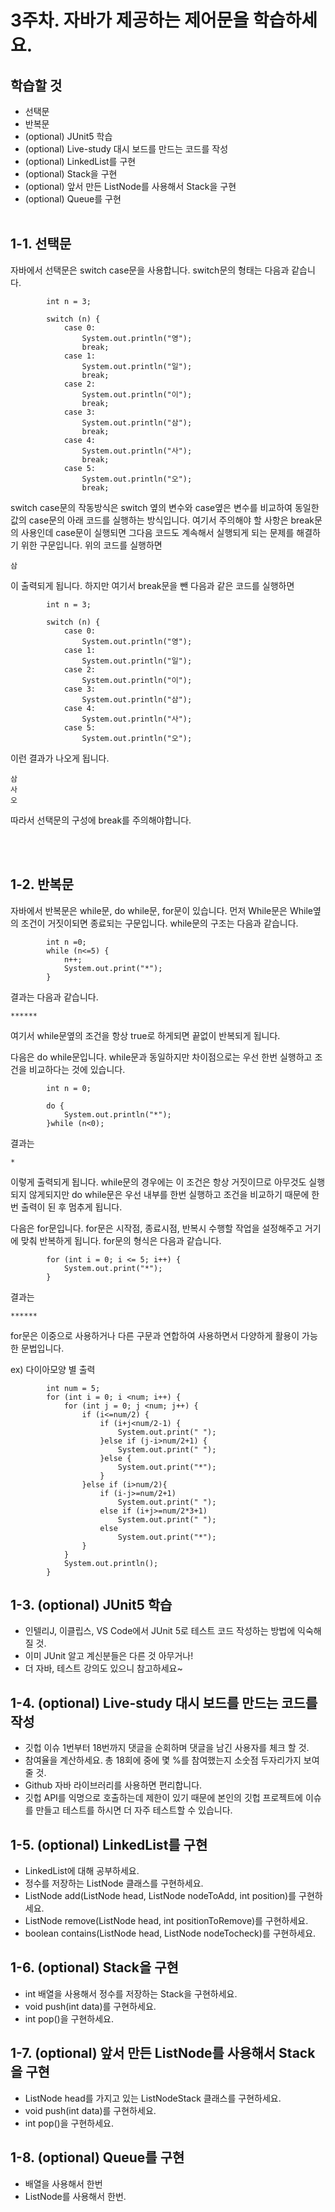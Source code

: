 3주차. 자바가 제공하는 제어문을 학습하세요.
=======================================
학습할 것
-------------
- 선택문
- 반복문
- (optional) JUnit5 학습
- (optional) Live-study 대시 보드를 만드는 코드를 작성
- (optional) LinkedList를 구현
- (optional) Stack을 구현
- (optional) 앞서 만든 ListNode를 사용해서 Stack을 구현
- (optional) Queue를 구현
<br><br>

1-1. 선택문
--------------------------------------------
자바에서 선택문은 switch case문을 사용합니다.
switch문의 형태는 다음과 같습니다.

```
        int n = 3;
        
        switch (n) {
            case 0:
                System.out.println("영");
                break;
            case 1:
                System.out.println("일");
                break;
            case 2:
                System.out.println("이");
                break;
            case 3:
                System.out.println("삼");
                break;
            case 4:
                System.out.println("사");
                break;
            case 5:
                System.out.println("오");
                break;
```
switch case문의 작동방식은 switch 옆의 변수와 case옆은 변수를 비교하여 동일한값의 case문의 아래 코드를 실행하는 방식입니다.
여기서 주의해야 할 사항은 break문의 사용인데 case문이 실행되면 그다음 코드도 계속해서 실행되게 되는 문제를 해결하기 위한 구문입니다.
위의 코드를 실행하면 
```
삼
```
이 출력되게 됩니다. 하지만 여기서 break문을 뺀 다음과 같은 코드를 실행하면

```
        int n = 3;
        
        switch (n) {
            case 0:
                System.out.println("영");
            case 1:
                System.out.println("일");
            case 2:
                System.out.println("이");
            case 3:
                System.out.println("삼");
            case 4:
                System.out.println("사");
            case 5:
                System.out.println("오");
```
이런 결과가 나오게 됩니다.
```
삼
사
오
```
따라서 선택문의 구성에 break를 주의해야합니다.

<br><br>

1-2. 반복문
--------------------------------------------
자바에서 반복문은 while문, do while문, for문이 있습니다.
먼저 While문은 While옆의 조건이 거짓이되면 종료되는 구문입니다.
while문의 구조는 다음과 같습니다.
```
        int n =0;
        while (n<=5) {
            n++;
            System.out.print("*");
        }
```
결과는 다음과 같습니다.
```
******
```
여기서 while문옆의 조건을 항상 true로 하게되면 끝없이 반복되게 됩니다.

다음은 do while문입니다. while문과 동일하지만 차이점으로는 우선 한번 실행하고 조건을 비교하다는 것에 있습니다.

```
        int n = 0;

        do {
            System.out.println("*");
        }while (n<0);
```

결과는 
```
*
```
이렇게 출력되게 됩니다. while문의 경우에는 이 조건은 항상 거짓이므로 아무것도 실행되지 않게되지만 do while문은 우선 내부를 한번 실행하고 조건을 비교하기 때문에 한번 출력이 된 후 멈추게 됩니다.

다음은 for문입니다. for문은 시작점, 종료시점, 반복시 수행할 작업을 설정해주고 거기에 맞춰 반복하게 됩니다. for문의 형식은 다음과 같습니다.
```
        for (int i = 0; i <= 5; i++) {
            System.out.print("*");
        }
```
결과는 
```
******
```

for문은 이중으로 사용하거나 다른 구문과 연합하여 사용하면서 다양하게 활용이 가능한 문법입니다.

ex) 다이아모양 별 출력
```
        int num = 5;
        for (int i = 0; i <num; i++) {
            for (int j = 0; j <num; j++) {
                if (i<=num/2) {
                    if (i+j<num/2-1) {
                        System.out.print(" ");
                    }else if (j-i>num/2+1) {
                        System.out.print(" ");
                    }else {
                        System.out.print("*");
                    }
                }else if (i>num/2){
                    if (i-j>=num/2+1)
                        System.out.print(" ");
                    else if (i+j>=num/2*3+1)
                        System.out.print(" ");
                    else
                        System.out.print("*");
                }
            }
            System.out.println();
        }
```







1-3. (optional) JUnit5 학습
--------------------------------------------
* 인텔리J, 이클립스, VS Code에서 JUnit 5로 테스트 코드 작성하는 방법에 익숙해 질 것.
* 이미 JUnit 알고 계신분들은 다른 것 아무거나!
* 더 자바, 테스트 강의도 있으니 참고하세요~




1-4. (optional) Live-study 대시 보드를 만드는 코드를 작성
--------------------------------------------
* 깃헙 이슈 1번부터 18번까지 댓글을 순회하며 댓글을 남긴 사용자를 체크 할 것.
* 참여율을 계산하세요. 총 18회에 중에 몇 %를 참여했는지 소숫점 두자리가지 보여줄 것.
* Github 자바 라이브러리를 사용하면 편리합니다.
* 깃헙 API를 익명으로 호출하는데 제한이 있기 때문에 본인의 깃헙 프로젝트에 이슈를 만들고 테스트를 하시면 더 자주 테스트할 수 있습니다.






1-5. (optional) LinkedList를 구현
--------------------------------------------
* LinkedList에 대해 공부하세요.
* 정수를 저장하는 ListNode 클래스를 구현하세요.
* ListNode add(ListNode head, ListNode nodeToAdd, int position)를 구현하세요.
* ListNode remove(ListNode head, int positionToRemove)를 구현하세요.
* boolean contains(ListNode head, ListNode nodeTocheck)를 구현하세요.



1-6. (optional) Stack을 구현
--------------------------------------------
* int 배열을 사용해서 정수를 저장하는 Stack을 구현하세요.
* void push(int data)를 구현하세요.
* int pop()을 구현하세요.




1-7. (optional) 앞서 만든 ListNode를 사용해서 Stack을 구현
--------------------------------------------
* ListNode head를 가지고 있는 ListNodeStack 클래스를 구현하세요.
* void push(int data)를 구현하세요.
* int pop()을 구현하세요.




1-8. (optional) Queue를 구현
--------------------------------------------
* 배열을 사용해서 한번
* ListNode를 사용해서 한번.


